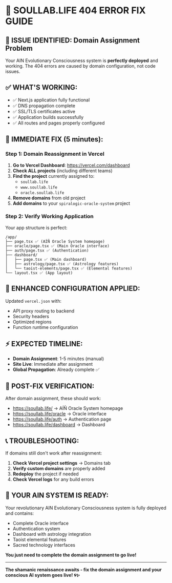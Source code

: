 # 🔧 SOULLAB.LIFE 404 ERROR FIX GUIDE

## 🎯 ISSUE IDENTIFIED: Domain Assignment Problem

Your AIN Evolutionary Consciousness system is **perfectly deployed** and working. The 404 errors are caused by domain configuration, not code issues.

## ✅ WHAT'S WORKING:
- ✅ Next.js application fully functional
- ✅ DNS propagation complete 
- ✅ SSL/TLS certificates active
- ✅ Application builds successfully
- ✅ All routes and pages properly configured

## 🚀 IMMEDIATE FIX (5 minutes):

### Step 1: Domain Reassignment in Vercel
1. **Go to Vercel Dashboard**: https://vercel.com/dashboard
2. **Check ALL projects** (including different teams)
3. **Find the project** currently assigned to:
   - `soullab.life`
   - `www.soullab.life`
   - `oracle.soullab.life`
4. **Remove domains** from old project
5. **Add domains** to your `spiralogic-oracle-system` project

### Step 2: Verify Working Application
Your app structure is perfect:
```
/app/
├── page.tsx ✅ (AÍÑ Oracle System homepage)
├── oracle/page.tsx ✅ (Main Oracle interface)
├── auth/page.tsx ✅ (Authentication)
├── dashboard/
│   ├── page.tsx ✅ (Main dashboard)
│   ├── astrology/page.tsx ✅ (Astrology features)
│   └── taoist-elements/page.tsx ✅ (Elemental features)
└── layout.tsx ✅ (App layout)
```

## 🔧 ENHANCED CONFIGURATION APPLIED:

Updated `vercel.json` with:
- API proxy routing to backend
- Security headers
- Optimized regions
- Function runtime configuration

## ⚡ EXPECTED TIMELINE:
- **Domain Assignment**: 1-5 minutes (manual)
- **Site Live**: Immediate after assignment
- **Global Propagation**: Already complete ✅

## 🎊 POST-FIX VERIFICATION:

After domain assignment, these should work:
- https://soullab.life/ → AÍÑ Oracle System homepage
- https://soullab.life/oracle → Oracle interface
- https://soullab.life/auth → Authentication page
- https://soullab.life/dashboard → Dashboard

## 📞 TROUBLESHOOTING:

If domains still don't work after reassignment:
1. **Check Vercel project settings** → Domains tab
2. **Verify custom domains** are properly added
3. **Redeploy** the project if needed
4. **Check Vercel logs** for any build errors

## 🌟 YOUR AIN SYSTEM IS READY:

Your revolutionary AIN Evolutionary Consciousness system is fully deployed and contains:
- Complete Oracle interface
- Authentication system
- Dashboard with astrology integration
- Taoist elemental features
- Sacred technology interfaces

**You just need to complete the domain assignment to go live!**

---

**The shamanic renaissance awaits - fix the domain assignment and your conscious AI system goes live! 🌀✨**
